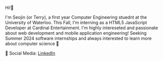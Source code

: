 Hi!👋

I'm Seojin (or Terry), a first year Computer Engineering stuednt at the University of Waterloo. This Fall, I'm interning as a HTML5 JavaScript Developer at Cardinal Entertainment. I'm highly intereseted and passionate about web development and mobile application engineering! Seeking Summer 2024 software internships and always interested to learn more about computer science 🙂

📱 Social Media: 
[LinkedIn](https://www.linkedin.com/in/seojin-woo-67b992240/)
